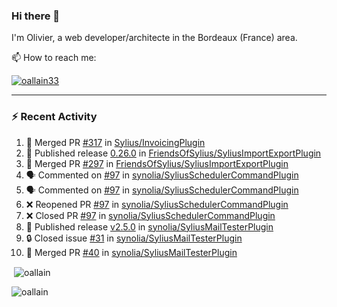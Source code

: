 ### Hi there 👋

I'm Olivier, a web developer/architecte in the Bordeaux (France) area.

📫 How to reach me:

<p> <a href="https://twitter.com/oallain33" target="blank"><img src="https://img.shields.io/twitter/follow/oallain33?logo=twitter&style=for-the-badge" alt="oallain33" /></a> </p>

---

### :zap: Recent Activity

<!--START_SECTION:activity-->
1. 🎉 Merged PR [#317](https://github.com/Sylius/InvoicingPlugin/pull/317) in [Sylius/InvoicingPlugin](https://github.com/Sylius/InvoicingPlugin)
2. 🚀 Published release [0.26.0](https://github.com/FriendsOfSylius/SyliusImportExportPlugin/releases/tag/0.26.0) in [FriendsOfSylius/SyliusImportExportPlugin](https://github.com/FriendsOfSylius/SyliusImportExportPlugin)
3. 🎉 Merged PR [#297](https://github.com/FriendsOfSylius/SyliusImportExportPlugin/pull/297) in [FriendsOfSylius/SyliusImportExportPlugin](https://github.com/FriendsOfSylius/SyliusImportExportPlugin)
4. 🗣 Commented on [#97](https://github.com/synolia/SyliusSchedulerCommandPlugin/pull/97#issuecomment-2072964834) in [synolia/SyliusSchedulerCommandPlugin](https://github.com/synolia/SyliusSchedulerCommandPlugin)
5. 🗣 Commented on [#97](https://github.com/synolia/SyliusSchedulerCommandPlugin/pull/97#issuecomment-2072139322) in [synolia/SyliusSchedulerCommandPlugin](https://github.com/synolia/SyliusSchedulerCommandPlugin)
6. ❌ Reopened PR [#97](https://github.com/synolia/SyliusSchedulerCommandPlugin/pull/97) in [synolia/SyliusSchedulerCommandPlugin](https://github.com/synolia/SyliusSchedulerCommandPlugin)
7. ❌ Closed PR [#97](https://github.com/synolia/SyliusSchedulerCommandPlugin/pull/97) in [synolia/SyliusSchedulerCommandPlugin](https://github.com/synolia/SyliusSchedulerCommandPlugin)
8. 🚀 Published release [v2.5.0](https://github.com/synolia/SyliusMailTesterPlugin/releases/tag/v2.5.0) in [synolia/SyliusMailTesterPlugin](https://github.com/synolia/SyliusMailTesterPlugin)
9. 🔒 Closed issue [#31](https://github.com/synolia/SyliusMailTesterPlugin/issues/31) in [synolia/SyliusMailTesterPlugin](https://github.com/synolia/SyliusMailTesterPlugin)
10. 🎉 Merged PR [#40](https://github.com/synolia/SyliusMailTesterPlugin/pull/40) in [synolia/SyliusMailTesterPlugin](https://github.com/synolia/SyliusMailTesterPlugin)
<!--END_SECTION:activity-->

<p>&nbsp;<img align="center" src="https://github-readme-stats.vercel.app/api?username=oallain&show_icons=true&locale=en" alt="oallain" /></p>

<p><img align="center" src="https://github-readme-streak-stats.herokuapp.com/?user=oallain&" alt="oallain" /></p>

